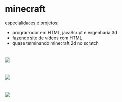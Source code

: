 # minecraft
especialidades e projetos:

 - programador em HTML, javaScript e engenharia 3d
 - fazendo site de vídeos com HTML
 - quase terminando minecraft 2d no scratch

# ![](https://media.tenor.com/FX3lbld5m0UAAAAi/minecraft.gif)
# ![](https://media.tenor.com/dceEYDCmpggAAAAi/sonic-exe.gif)
# ![](https://media.tenor.com/gdZuYR0OQFcAAAAi/skibidi-rizz.gif)
